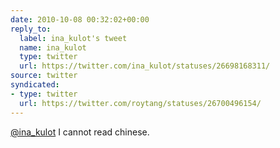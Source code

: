 ```yaml
---
date: 2010-10-08 00:32:02+00:00
reply_to:
  label: ina_kulot's tweet
  name: ina_kulot
  type: twitter
  url: https://twitter.com/ina_kulot/statuses/26698168311/
source: twitter
syndicated:
- type: twitter
  url: https://twitter.com/roytang/statuses/26700496154/
---
```


[@ina_kulot](https://twitter.com/ina_kulot/) I cannot read chinese.